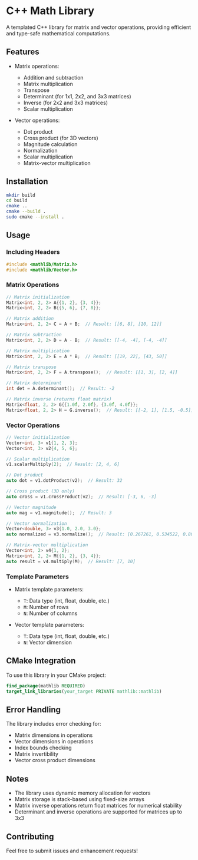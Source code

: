# C++ Math Library

A templated C++ library for matrix and vector operations, providing efficient and type-safe mathematical computations.

## Features

- Matrix operations:
  - Addition and subtraction
  - Matrix multiplication
  - Transpose
  - Determinant (for 1x1, 2x2, and 3x3 matrices)
  - Inverse (for 2x2 and 3x3 matrices)
  - Scalar multiplication

- Vector operations:
  - Dot product
  - Cross product (for 3D vectors)
  - Magnitude calculation
  - Normalization
  - Scalar multiplication
  - Matrix-vector multiplication

## Installation

```bash
mkdir build
cd build
cmake ..
cmake --build .
sudo cmake --install .
```

## Usage

### Including Headers

```cpp
#include <mathlib/Matrix.h>
#include <mathlib/Vector.h>
```

### Matrix Operations

```cpp
// Matrix initialization
Matrix<int, 2, 2> A{{1, 2}, {3, 4}};
Matrix<int, 2, 2> B{{5, 6}, {7, 8}};

// Matrix addition
Matrix<int, 2, 2> C = A + B;  // Result: [[6, 8], [10, 12]]

// Matrix subtraction
Matrix<int, 2, 2> D = A - B;  // Result: [[-4, -4], [-4, -4]]

// Matrix multiplication
Matrix<int, 2, 2> E = A * B;  // Result: [[19, 22], [43, 50]]

// Matrix transpose
Matrix<int, 2, 2> F = A.transpose();  // Result: [[1, 3], [2, 4]]

// Matrix determinant
int det = A.determinant();  // Result: -2

// Matrix inverse (returns float matrix)
Matrix<float, 2, 2> G{{1.0f, 2.0f}, {3.0f, 4.0f}};
Matrix<float, 2, 2> H = G.inverse();  // Result: [[-2, 1], [1.5, -0.5]]
```

### Vector Operations

```cpp
// Vector initialization
Vector<int, 3> v1{1, 2, 3};
Vector<int, 3> v2{4, 5, 6};

// Scalar multiplication
v1.scalarMultiply(2);  // Result: [2, 4, 6]

// Dot product
auto dot = v1.dotProduct(v2);  // Result: 32

// Cross product (3D only)
auto cross = v1.crossProduct(v2);  // Result: [-3, 6, -3]

// Vector magnitude
auto mag = v1.magnitude();  // Result: 3

// Vector normalization
Vector<double, 3> v3{1.0, 2.0, 3.0};
auto normalized = v3.normalize();  // Result: [0.267261, 0.534522, 0.801784]

// Matrix-vector multiplication
Vector<int, 2> v4{1, 2};
Matrix<int, 2, 2> M{{1, 2}, {3, 4}};
auto result = v4.multiply(M);  // Result: [7, 10]
```

### Template Parameters

- Matrix template parameters:
  - `T`: Data type (int, float, double, etc.)
  - `M`: Number of rows
  - `N`: Number of columns

- Vector template parameters:
  - `T`: Data type (int, float, double, etc.)
  - `N`: Vector dimension

## CMake Integration

To use this library in your CMake project:

```cmake
find_package(mathlib REQUIRED)
target_link_libraries(your_target PRIVATE mathlib::mathlib)
```

## Error Handling

The library includes error checking for:
- Matrix dimensions in operations
- Vector dimensions in operations
- Index bounds checking
- Matrix invertibility
- Vector cross product dimensions

## Notes

- The library uses dynamic memory allocation for vectors
- Matrix storage is stack-based using fixed-size arrays
- Matrix inverse operations return float matrices for numerical stability
- Determinant and inverse operations are supported for matrices up to 3x3

## Contributing

Feel free to submit issues and enhancement requests!
